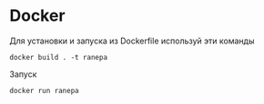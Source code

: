 

# Docker

Для установки и запуска из Dockerfile используй эти команды

```
docker build . -t ranepa
```

Запуск

```
docker run ranepa
```